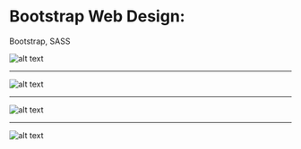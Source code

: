 # Bootstrap Web Design:
Bootstrap, SASS

![alt text](https://github.com/MatinOna/Web-Design/blob/master/honey_web/img/Captura_2.PNG)<hr>
![alt text](https://github.com/MatinOna/Web-Design/blob/master/honey_web/img/Captura_4.PNG)<hr>
![alt text](https://github.com/MatinOna/Web-Design/blob/master/honey_web/img/Captura_0.PNG)<hr>
![alt text](https://github.com/MatinOna/Web-Design/blob/master/honey_web/img/Captura_1.PNG)
